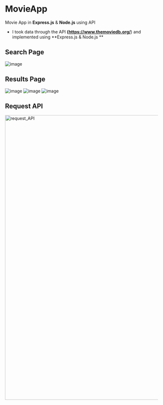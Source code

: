 # MovieApp
Movie App in **Express.js** & **Node.js** using API
* I took data through the API **(https://www.themoviedb.org/**) and implemented using **Express.js & Node.js
**

## Search Page

![image](https://github.com/Asavei16/MovieApp/assets/57408487/389e53f2-db1c-430d-ae33-3c97fdc9a9b3)


## Results Page

![image](https://github.com/Asavei16/MovieApp/assets/57408487/7ec38055-38bf-4961-8bf1-b38df0cdc2f2)
![image](https://github.com/Asavei16/MovieApp/assets/57408487/a7ee58c2-b1b7-427e-beca-b8a738174d62)
![image](https://github.com/Asavei16/MovieApp/assets/57408487/8156cd8d-9389-48c1-bf47-6abc802098e9)

## Request API
<img width="938" alt="request_API" src="https://github.com/Asavei16/MovieApp/assets/57408487/56e937cf-0788-425c-8fd4-c1ae91dc3d2c">


